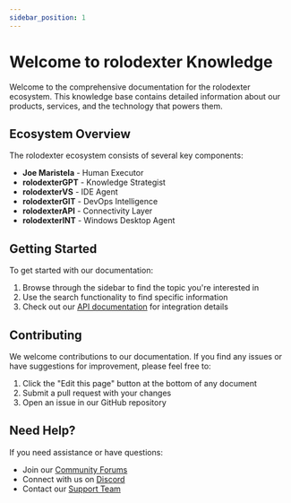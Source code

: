 ```yaml
---
sidebar_position: 1
---
```


# Welcome to rolodexter Knowledge

Welcome to the comprehensive documentation for the rolodexter ecosystem. This knowledge base contains detailed information about our products, services, and the technology that powers them.

## Ecosystem Overview

The rolodexter ecosystem consists of several key components:

- **Joe Maristela** - Human Executor
- **rolodexterGPT** - Knowledge Strategist
- **rolodexterVS** - IDE Agent
- **rolodexterGIT** - DevOps Intelligence
- **rolodexterAPI** - Connectivity Layer
- **rolodexterINT** - Windows Desktop Agent

## Getting Started

To get started with our documentation:

1. Browse through the sidebar to find the topic you're interested in
2. Use the search functionality to find specific information
3. Check out our [API documentation](/knowledge/api) for integration details

## Contributing

We welcome contributions to our documentation. If you find any issues or have suggestions for improvement, please feel free to:

1. Click the "Edit this page" button at the bottom of any document
2. Submit a pull request with your changes
3. Open an issue in our GitHub repository

## Need Help?

If you need assistance or have questions:

- Join our [Community Forums](/community/forums)
- Connect with us on [Discord](/community/discord)
- Contact our [Support Team](/contact)

